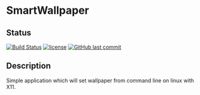 # SmartWallpaper

## Status

[![Build Status](https://travis-ci.org/Novros/SWallpaper.svg?branch=master)](http://travis-ci.org/Novros/SWallpaper)
[![license](https://img.shields.io/github/license/mashape/apistatus.svg)](./LICENSE)
[![GitHub last commit](https://img.shields.io/github/last-commit/google/skia.svg)]()

## Description
Simple application which will set wallpaper from command line on linux with X11.
